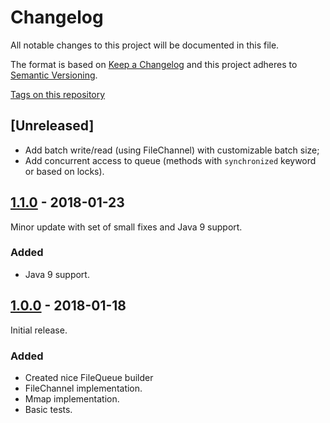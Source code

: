 
# Changelog

All notable changes to this project will be documented in this file.

The format is based on [Keep a Changelog](http://keepachangelog.com/en/1.0.0/)
and this project adheres to [Semantic Versioning](http://semver.org/spec/v2.0.0.html).

[Tags on this repository](https://github.com/infobip/popout/tags)

## [Unreleased]

- Add batch write/read (using FileChannel) with customizable batch size;
- Add concurrent access to queue (methods with `synchronized` keyword or based on locks).

## [1.1.0](https://github.com/infobip/popout/releases/tag/1.0.0) - 2018-01-23

Minor update with set of small fixes and Java 9 support.

### Added

- Java 9 support.

## [1.0.0](https://github.com/infobip/popout/releases/tag/1.0.0) - 2018-01-18

Initial release.

### Added
- Created nice FileQueue builder
- FileChannel implementation.
- Mmap implementation.
- Basic tests.

